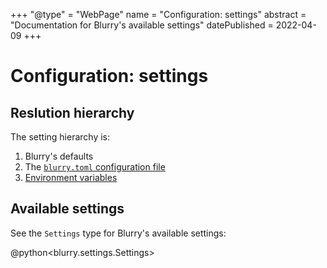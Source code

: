 +++
"@type" = "WebPage"
name = "Configuration: settings"
abstract = "Documentation for Blurry's available settings"
datePublished = 2022-04-09
+++

# Configuration: settings

## Reslution hierarchy

The setting hierarchy is:

1. Blurry's defaults
2. The [`blurry.toml` configuration file](./blurry.toml.md)
3. [Environment variables](./environment-variables.md)

## Available settings

See the `Settings` type for Blurry's available settings:

@python<blurry.settings.Settings>
